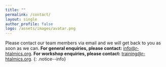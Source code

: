 ```yaml
---
title: ""
permalink: /contact/
layout: single
author_profile: false
logo: /assets/images/avatar.png
---
```

Please contact our team members via email and we will get back to you as soon as we can.
**For general enquiries, please contact:** <info@r-htalmics.org>.
**For workshop enquiries, please contact:** <training@r-htalmics.org>.
{: .notice--info}